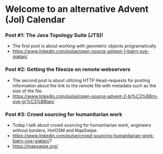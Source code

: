 # Welcome to an alternative Advent (Jol) Calendar

### Post #1: The Java Topology Suite (JTS)!
* The first post is about working with geometric objects programatically
* https://www.linkedin.com/pulse/open-source-advent-1-bjørn-ove-grøtan/

### Post #2: Getting the filesize on remote webservers 
* The second post is about utilizing HTTP Head-requests for posting
  information about the link to the remote file with metadata such as the size
  of the file.
* https://www.linkedin.com/pulse/open-source-advent-2-bj%C3%B8rn-ove-gr%C3%B8tan/
 
### Post #3: Crowd sourcing for humanitarian work
* Today I talk about crowd sourcing for humanitarian work, engineers without borders, HotOSM and MapSwipe.
* https://www.linkedin.com/pulse/crowd-sourcing-humanitarian-work-bjørn-ove-grøtan/?
* https://mapswipe.org/
